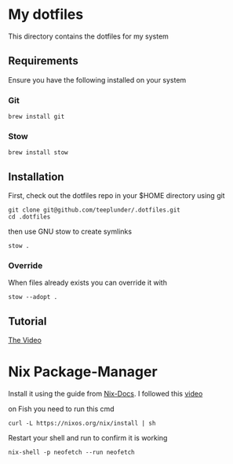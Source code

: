 # My dotfiles

This directory contains the dotfiles for my system

## Requirements

Ensure you have the following installed on your system

### Git

```
brew install git
```

### Stow

```
brew install stow
```

## Installation

First, check out the dotfiles repo in your $HOME directory using git

```
git clone git@github.com/teeplunder/.dotfiles.git
cd .dotfiles
```

then use GNU stow to create symlinks

```
stow .
```

### Override

When files already exists you can override it with

```
stow --adopt .
```

## Tutorial

[The Video](https://youtu.be/y6XCebnB9gs?si=XKJVomggYPDYyLN2)

# Nix Package-Manager

Install it using the guide from [Nix-Docs](https://nixos.org/download/). I followed this [video](https://youtu.be/Z8BL8mdzWHI?si=BpJHaY3-7phbASsm)

on Fish you need to run this cmd

```fish
curl -L https://nixos.org/nix/install | sh
```

Restart your shell and run to confirm it is working

```fish
nix-shell -p neofetch --run neofetch
```
